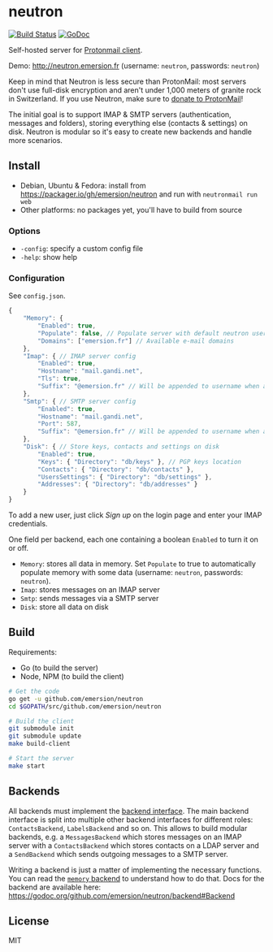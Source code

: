 # neutron

[![Build Status](https://travis-ci.org/emersion/neutron.svg?branch=master)](https://travis-ci.org/emersion/neutron)
[![GoDoc](https://godoc.org/github.com/emersion/neutron?status.svg)](https://godoc.org/github.com/emersion/neutron)

Self-hosted server for [Protonmail client](https://github.com/ProtonMail/WebClient).

Demo: http://neutron.emersion.fr (username: `neutron`, passwords: `neutron`)

Keep in mind that Neutron is less secure than ProtonMail: most servers don't
use full-disk encryption and aren't under 1,000 meters of granite rock in
Switzerland.
If you use Neutron, make sure to [donate to ProtonMail](https://protonmail.com/donate)!

The initial goal is to support IMAP & SMTP servers (authentication, messages and folders), storing everything else (contacts & settings) on disk. Neutron is modular so it's easy to create new backends and handle more scenarios.

## Install

* Debian, Ubuntu & Fedora: install from https://packager.io/gh/emersion/neutron and run with `neutronmail run web`
* Other platforms: no packages yet, you'll have to build from source

### Options

* `-config`: specify a custom config file
* `-help`: show help

### Configuration

See `config.json`.

```js
{
	"Memory": {
		"Enabled": true,
		"Populate": false, // Populate server with default neutron user
		"Domains": ["emersion.fr"] // Available e-mail domains
	},
	"Imap": { // IMAP server config
		"Enabled": true,
		"Hostname": "mail.gandi.net",
		"Tls": true,
		"Suffix": "@emersion.fr" // Will be appended to username when authenticating
	},
	"Smtp": { // SMTP server config
		"Enabled": true,
		"Hostname": "mail.gandi.net",
		"Port": 587,
		"Suffix": "@emersion.fr" // Will be appended to username when authenticating
	},
	"Disk": { // Store keys, contacts and settings on disk
		"Enabled": true,
		"Keys": { "Directory": "db/keys" }, // PGP keys location
		"Contacts": { "Directory": "db/contacts" },
		"UsersSettings": { "Directory": "db/settings" },
		"Addresses": { "Directory": "db/addresses" }
	}
}
```

To add a new user, just click _Sign up_ on the login page and enter your IMAP credentials.

One field per backend, each one containing a boolean `Enabled` to turn it on or off.
* `Memory`: stores all data in memory. Set `Populate` to true to automatically populate memory with some data (username: `neutron`, passwords: `neutron`).
* `Imap`: stores messages on an IMAP server
* `Smtp`: sends messages via a SMTP server
* `Disk`: store all data on disk

## Build

Requirements:
* Go (to build the server)
* Node, NPM (to build the client)

```bash
# Get the code
go get -u github.com/emersion/neutron
cd $GOPATH/src/github.com/emersion/neutron

# Build the client
git submodule init
git submodule update
make build-client

# Start the server
make start
```

## Backends

All backends must implement the [backend interface](https://github.com/emersion/neutron/blob/master/backend/backend.go). The main backend interface is split into multiple other backend interfaces for different roles: `ContactsBackend`, `LabelsBackend` and so on. This allows to build modular backends, e.g. a `MessagesBackend` which stores messages on an IMAP server with a `ContactsBackend` which stores contacts on a LDAP server and a `SendBackend` which sends outgoing messages to a SMTP server.

Writing a backend is just a matter of implementing the necessary functions. You can read the [`memory` backend](https://github.com/emersion/neutron/tree/master/backend/memory) to understand how to do that. Docs for the backend are available here: https://godoc.org/github.com/emersion/neutron/backend#Backend

## License

MIT
